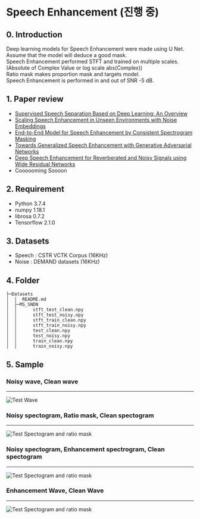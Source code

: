# Speech Enhancement (진행 중)
## 0. Introduction  
Deep learning models for Speech Enhancement were made using U Net.  
Assume that the model will deduce a good mask.  
Speech Enhancement performed STFT and trained on multiple scales. (Absolute of Complex Value or log scale abs(Complex))  
Ratio mask makes proportion mask and targets model.  
Speech Enhancement is performed in and out of SNR -5 dB. 
## 1. Paper review  
- [Supervised Speech Separation Based on Deep Learning: An Overview](https://github.com/Doyosae/Speech_Enhancement/blob/master/paper/01.md)  
- [Scaling Speech Enhancement in Unseen Environments with Noise Embeddings](https://github.com/Doyosae/Speech_Enhancement/blob/master/paper/02.md)  
- [End-to-End Model for Speech Enhancement by Consistent Spectrogram Masking](https://github.com/Doyosae/Speech_Enhancement/blob/master/paper/03.md)
- [Towards Generalized Speech Enhancement with Generative Adversarial Networks](https://github.com/Doyosae/Speech_Enhancement/blob/master/paper/04.md)
- [Deep Speech Enhancement for Reverberated and Noisy Signals using Wide Residual Networks](https://github.com/Doyosae/Speech_Enhancement/blob/master/paper/05.md)
- Coooooming Soooon   
## 2. Requirement
- Python 3.7.4
- numpy 1.18.1
- librosa 0.7.2
- Tensorflow 2.1.0
## 3. Datasets  
- Speech : CSTR VCTK Corpus (16KHz)
- Noise  : DEMAND datasets  (16KHz)
## 4. Folder
```
├─Datasets
│  │  README.md
│  ├─MS_SNDN
│  │      stft_test_clean.npy
│  │      stft_test_noisy.npy
│  │      stft_train_clean.npy
│  │      stft_train_noisy.npy
│  │      test_clean.npy
│  │      test_noisy.npy
│  │      train_clean.npy
│  │      train_noisy.npy
```
## 5. Sample
### Noisy wave, Clean wave
---
![Test Wave](https://github.com/Doyosae/Speech_Enhancement/blob/master/sample/test_wave.png)
  
### Noisy spectogram, Ratio mask, Clean spectogram
---
![Test Spectogram and ratio mask](https://github.com/Doyosae/Speech_Enhancement/blob/master/sample/test_spectogram.png)
  
### Noisy spectogram, Enhancement spectrogram, Clean spectogram
---
![Test Spectogram and ratio mask](https://github.com/Doyosae/Speech_Enhancement/blob/master/sample/enhancement_specogram.png)
  
### Enhancement Wave, Clean Wave
---
![Test Spectogram and ratio mask](https://github.com/Doyosae/Speech_Enhancement/blob/master/sample/istft_save.png)
